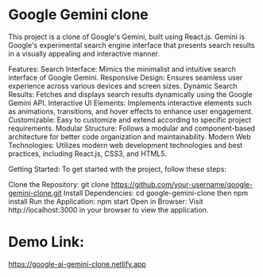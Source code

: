 # Google Gemini clone

This project is a clone of Google's Gemini, built using React.js. Gemini is Google's experimental search engine interface that presents search results in a visually appealing and interactive manner.

Features:
Search Interface: Mimics the minimalist and intuitive search interface of Google Gemini.
Responsive Design: Ensures seamless user experience across various devices and screen sizes.
Dynamic Search Results: Fetches and displays search results dynamically using the Google Gemini API.
Interactive UI Elements: Implements interactive elements such as animations, transitions, and hover effects to enhance user engagement.
Customizable: Easy to customize and extend according to specific project requirements.
Modular Structure: Follows a modular and component-based architecture for better code organization and maintainability.
Modern Web Technologies: Utilizes modern web development technologies and best practices, including React.js, CSS3, and HTML5.

Getting Started:
To get started with the project, follow these steps:

Clone the Repository: git clone https://github.com/your-username/google-gemini-clone.git
Install Dependencies: cd google-gemini-clone then npm install
Run the Application: npm start
Open in Browser: Visit http://localhost:3000 in your browser to view the application.

# Demo Link:
https://google-ai-gemini-clone.netlify.app
